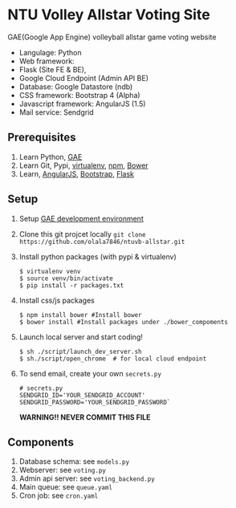 # NTU Volley Allstar Voting Site
GAE(Google App Engine) volleyball allstar game voting website

* Langulage: Python
* Web framework: 
 * Flask (Site FE & BE),
 * Google Cloud Endpoint (Admin API BE)
* Database: Google Datastore (ndb)
* CSS framework: Bootstrap 4 (Alpha)
* Javascript framework: AngularJS (1.5)
* Mail service: Sendgrid

## Prerequisites
1. Learn Python, [GAE][GAE]
2. Learn Git, Pypi, [virtualenv][virtualenv], [npm][npm], [Bower][Bower]
3. Learn, [AngularJS][AngularJS], [Bootstrap][Bootstrap], [Flask][Flask]

## Setup
1. Setup [GAE development environment][GAE_PYTHON]
2. Clone this git projcet locally `git clone https://github.com/olala7846/ntuvb-allstar.git`
3. Install python packages (with pypi & virtualenv)
	
	```
	$ virtualenv venv 
	$ source venv/bin/activate
	$ pip install -r packages.txt
	```
4. Install css/js packages

	```
	$ npm install bower #Install bower
	$ bower install #Install packages under ./bower_compoments
	```
5. Launch local server and start coding!
	
	```
	$ sh ./script/launch_dev_server.sh
	$ sh./script/open_chrome  # for local cloud endpoint
	```
6. To send email, create your own `secrets.py`

	```
	# secrets.py
	SENDGRID_ID='YOUR_SENDGRID_ACCOUNT'
	SENDGRID_PASSWORD='YOUR_SENDGRID_PASSWORD`
	```
	**WARNING!! NEVER COMMIT THIS FILE**

## Components
1. Database schema: see `models.py` 	
2. Webserver: see `voting.py`
3. Admin api server: see `voting_backend.py`
4. Main queue: see `queue.yaml`
5. Cron job: see `cron.yaml`


[GAE]: https://cloud.google.com/appengine/docs
[virtualenv]: http://docs.python-guide.org/en/latest/dev/virtualenvs/
[npm]: https://www.npmjs.com/
[Flask]: http://flask.pocoo.org/
[GAE_PYTHON]: https://cloud.google.com/appengine/docs/python/
[Bower]: http://bower.io/
[Bootstrap]: http://getbootstrap.com/
[AngularJS]: https://angularjs.org/